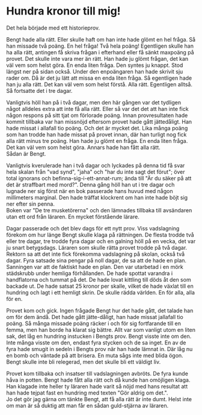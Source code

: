 # Hundra kronor till mig!

Det hela började med ett historieprov.

Bengt hade alla rätt. Eller skulle haft om han inte hade glömt en hel fråga. Så han missade två poäng. En hel fråga! Två hela poäng! Egentligen skulle han ha alla rätt, antingen få skriva frågan i efterhand eller få sänkt maxpoäng på provet. Det skulle inte vara mer än rätt. Han hade ju glömt frågan, det kan väl vem som helst göra. En enda liten fråga. Den syntes ju knappt. Stod längst ner på sidan också. Under den enpoängaren han hade skrivit sju rader om. Då är det ju lätt att missa en enda liten fråga. Så egentligen hade han ju alla rätt. Det kan väl vem som helst förstå. Alla rätt.   Egentligen alltså.  
Så fortsatte det i tre dagar.

Vanligtvis höll han på i två dagar, men den här gången var det tydligen något alldeles extra att inte få alla rätt. Eller så var det det att han inte fick någon respons på sitt tjat om förlorade poäng. Innan provresultaten hade kommit tillbaka var han missnöjd eftersom provet hade gått jättedåligt. Han hade missat i allafall tio poäng. Och det är mycket det. Lika många poäng som han trodde han hade missat på provet innan, där han turligt nog fick alla rätt minus tre poäng. Han hade ju glömt en fråga. En enda liten fråga. Det kan väl vem som helst göra. Annars hade han fått alla rätt.  
Sådan är Bengt.

Vanligtvis kverulerade han i två dagar och lyckades på denna tid få svar hela skalan från "vad synd", "jaha" och "har du inte sagt det förut"; över total ignorans och befinna-sig-i-ett-annat-rum; ända till "Är du säker på att det är straffbart med mord?". Denna gång höll han ut i tre dagar och lugnade ner sig först när en bok passerade hans huvud med någon millimeters marginal. Den hade träffat klockrent om han inte hade böjt sig ner efter sin penna.  
Boken var "De tre musketörerna" och den lämnades tillbaka till avsändaren utan ett ord från läraren. En mycket förstående lärare.

Dagar passerade och det blev dags för ett nytt prov. Viss vadslagning förekom om hur länge Bengt skulle klaga på rättningen. De flesta trodde två eller tre dagar, tre trodde fyra dagar och en galning höll på en vecka, det var ju snart betygsdags. Läraren som skulle rätta provet trodde på två dagar. Rektorn sa att det inte fick förekomma vadslagning på skolan, också två dagar. Fyra satsade sina pengar på noll dagar, de sa att de hade en plan.  
Sanningen var att de faktiskt hade en plan. Den var utarbetad i en mörk städskrubb under hemliga förhållanden. De hade spottat varandra i handflatorna och tummat på det. De hade lovat kittling till döds åt den som backade ut. De hade satsat 25 kronor per skalle, vilket de hade växlat till en hundring och lagt i ett hemligt skrin. De skulle rädda världen. En för alla, alla för en.

Provet kom och gick. Ingen frågade Bengt hur det hade gått, det talade han om för dem ändå. Det hade gått jätte-dåligt, han hade missat jallafall tio poäng. Så många missade poäng räcker i och för sig fortfarande till en femma, men han borde ha klarat sig bättre. Allt var som vanligt utom en liten sak, det låg en hundring instucken i Bengts prov. Bengt visste inte om den. Inte många visste om den, endast fyra stycken och de sa inget. En av de fyra hade smugit in sedeln i Bengts prov när han hade lämnat in. Där låg nu en bomb och väntade på att brisera. En muta sågs inte med blida ögon. Bengt skulle inte bli relegerad, men det skulle bli ett väldigt liv.

Provet kom tillbaka och insatser till vadslagningen avbröts. De fyra kunde håva in potten. Bengt hade fått alla rätt och då kunde han omöjligen klaga. Han klagade inte heller ty läraren hade varit så nöjd med hans resultat att han hade tejpat fast en hundring med texten "Gör aldrig om det.".  
Jo det gör jag gärna om tänkte Bengt, att få alla rätt är inte dumt. Helst inte om man är så duktig att man får en sådan guld-stjärna av läraren.